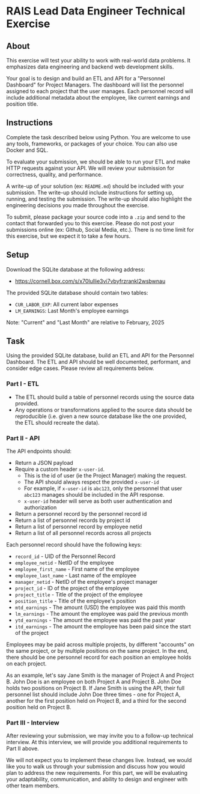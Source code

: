 # RAIS Lead Data Engineer Technical Exercise

## About

This exercise will test your ability to work with real-world data problems. It emphasizes data engineering and backend web development skills.

Your goal is to design and build an ETL and API for a "Personnel Dashboard" for Project Managers. The dashboard will list the personnel assigned to each project that the user manages. Each personnel record will include additional metadata about the employee, like current earnings and position title.

## Instructions

Complete the task described below using Python. You are welcome to use any tools, frameworks, or packages of your choice. You can also use Docker and SQL.

To evaluate your submission, we should be able to run your ETL and make HTTP requests against your API. We will review your submission for correctness, quality, and performance.

A write-up of your solution (ex: `README.md`) should be included with your submission. The write-up should include instructions for setting up, running, and testing the submission. The write-up should also highlight the engineering decisions you made throughout the exercise.

To submit, please package your source code into a `.zip` and send to the contact that forwarded you to this exercise. Please do not post your submissions online (ex: Github, Social Media, etc.). There is no time limit for this exercise, but we expect it to take a few hours.

## Setup

Download the SQLite database at the following address:
- https://cornell.box.com/s/x70lullie3vi7vbyfrzrankl2wsbwnau

The provided SQLite database should contain two tables:
- `CUR_LABOR_EXP`:  All current labor expenses 
- `LM_EARNINGS`: Last Month's employee earnings

Note: "Current" and "Last Month" are relative to February, 2025

## Task

Using the provided SQLite database, build an ETL and API for the Personnel Dashboard. The ETL and API should be well documented, performant, and consider edge cases. Please review all requirements below.

### Part I - ETL

- The ETL should build a table of personnel records using the source data provided.
- Any operations or transformations applied to the source data should be reproducible (i.e. given a new source database like the one provided, the ETL should recreate the data).

### Part II - API

The API endpoints should:
- Return a JSON payload
- Require a custom header `x-user-id`.
	- This is the id of user (ie the Project Manager) making the request.
	- The API should always respect the provided `x-user-id`
	- For example, if `x-user-id` is `abc123`, only the personnel that user `abc123` manages should be included in the API response.
	- `x-user-id` header will serve as both user authentication and authorization 
- Return a personnel record by the personnel record id
- Return a list of personnel records by project id
- Return a list of personnel record by employee netid
- Return a list of all personnel records across all projects

Each personnel record should have the following keys:
- `record_id` - UID of the Personnel Record
- `employee_netid` - NetID of the employee
- `employee_first_name` - First name of the employee
- `employee_last_name` - Last name of the employee
- `manager_netid` - NetID of the employee's project manager
- `project_id` - ID of the project of the employee
- `project_title` - Title of the project of the employee
- `position_title` - Title of the employee's position
- `mtd_earnings` - The amount (USD) the employee was paid this month
- `lm_earnings` - The amount the employee was paid the previous month
- `ytd_earnings` - The amount the employee  was paid the past year
- `itd_earnings` - The amount the employee has been paid since the start of the project

Employees may be paid across multiple projects, by different "accounts" on the same project, or by multiple positions on the same project. In the end, there should be one personnel record for each position an employee holds on each project.

As an example, let's say Jane Smith is the manager of Project A and Project B. John Doe is an employee on both Project A and Project B. John Doe holds two positions on Project B. If Jane Smith is using the API, their full personnel list should include John Doe three times - one for Project A, another for the first position held on Project B, and a third for the second position held on Project B.

### Part III - Interview

After reviewing your submission, we may invite you to a follow-up technical interview. At this interview, we will provide you additional requirements to Part II above.

We will not expect you to implement these changes live. Instead, we would like you to walk us through your submission and discuss how you would plan to address the new requirements. For this part, we will be evaluating your adaptability, communication, and ability to design and engineer with other team members.